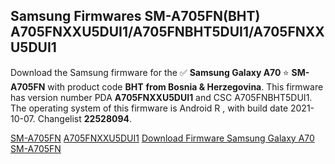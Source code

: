 <h2>Samsung Firmwares SM-A705FN(BHT) A705FNXXU5DUI1/A705FNBHT5DUI1/A705FNXXU5DUI1</h2>
Download the Samsung firmware for the ✅ <strong>Samsung Galaxy A70 </strong> ⭐ <strong>SM-A705FN</strong> with product code <strong>BHT</strong> <strong> from Bosnia & Herzegovina</strong>. This firmware has version number PDA <strong>A705FNXXU5DUI1</strong> and CSC A705FNBHT5DUI1. The operating system of this firmware is Android R , with build date 2021-10-07. Changelist <strong>22528094</strong>.


[SM-A705FN](https://samfirm.shop/samsung/model/SM-A705FN)
[A705FNXXU5DUI1](https://samfirm.shop/samsung/pda/A705FNXXU5DUI1)
[Download Firmware Samsung Galaxy A70 SM-A705FN](https://samfirm.shop/samsung/firmware/464338)
